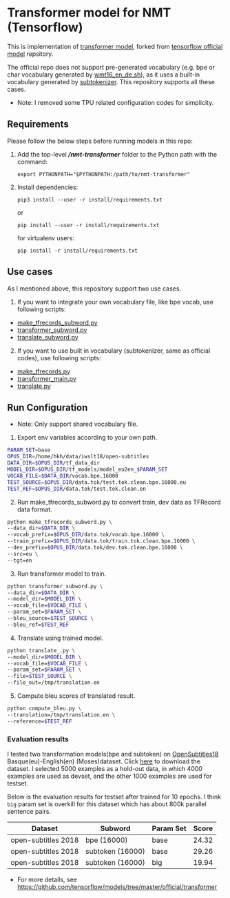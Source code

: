# Transformer model for NMT (Tensorflow)
This is implementation of [transformer model](https://arxiv.org/abs/1706.03762), forked from [tensorflow official model](https://github.com/tensorflow/models/tree/master/official/transformer) repsitory.

The official repo does not support pre-generated vocabulary (e.g. bpe or char vocabulary generated by [wmt16_en_de.sh](https://github.com/google/seq2seq/blob/master/bin/data/wmt16_en_de.sh)), as it uses a built-in vocabulary generated by [subtokenizer](https://github.com/tensorflow/models/blob/master/official/transformer/utils/tokenizer.py). This repository supports all these cases.

* Note: I removed some TPU related configuration codes for simplicity.

## Requirements
Please follow the below steps before running models in this repo:

1. Add the top-level ***/nmt-transformer*** folder to the Python path with the command:
   ```
   export PYTHONPATH="$PYTHONPATH:/path/to/nmt-transformer"
   ```
2. Install dependencies:
   ```
   pip3 install --user -r install/requirements.txt
   ```
   or
   ```
   pip install --user -r install/requirements.txt
   ```
   for virtualenv users:
   ```
   pip install -r install/requirements.txt
   ```
   
## Use cases
As I mentioned above, this repository support two use cases.
1. If you want to integrate your own vocabulary file, like bpe vocab, use following scripts:
- [make_tfrecords_subword.py](https://github.com/hkhpub/nmt-transformer/blob/master/make_tfrecords_subword.py)
- [transformer_subword.py](https://github.com/hkhpub/nmt-transformer/blob/master/transformer_subword.py)
- [translate_subword.py](https://github.com/hkhpub/nmt-transformer/blob/master/translate_subword.py)

2. If you want to use built in vocabulary (subtokenizer, same as official codes), use following scripts:
- [make_tfrecords.py](https://github.com/hkhpub/nmt-transformer/blob/master/make_tfrecords.py)
- [transformer_main.py](https://github.com/hkhpub/nmt-transformer/blob/master/transformer_main.py)
- [translate.py](https://github.com/hkhpub/nmt-transformer/blob/master/translate.py)


## Run Configuration
* Note: Only support shared vocabulary file.

1. Export env variables according to your own path.
```sh
PARAM_SET=base
OPUS_DIR=/home/hkh/data/iwslt18/open-subtitles
DATA_DIR=$OPUS_DIR/tf_data_dir
MODEL_DIR=$OPUS_DIR/tf_models/model_eu2en_$PARAM_SET
VOCAB_FILE=$DATA_DIR/vocab.bpe.16000
TEST_SOURCE=$OPUS_DIR/data.tok/test.tok.clean.bpe.16000.eu
TEST_REF=$OPUS_DIR/data.tok/test.tok.clean.en
```

2. Run make_tfrecords_subword.py to convert train, dev data as TFRecord data format.
```sh
python make_tfrecords_subword.py \
--data_dir=$DATA_DIR \
--vocab_prefix=$OPUS_DIR/data.tok/vocab.bpe.16000 \
--train_prefix=$OPUS_DIR/data.tok/train.tok.clean.bpe.16000 \
--dev_prefix=$OPUS_DIR/data.tok/dev.tok.clean.bpe.16000 \
--src=eu \
--tgt=en 
```

3. Run transformer model to train.
```sh
python transformer_subword.py \
--data_dir=$DATA_DIR \
--model_dir=$MODEL_DIR \
--vocab_file=$VOCAB_FILE \
--param_set=$PARAM_SET \
--bleu_source=$TEST_SOURCE \
--bleu_ref=$TEST_REF
```

4. Translate using trained model.
```sh
python translate_.py \
--model_dir=$MODEL_DIR \
--vocab_file=$VOCAB_FILE \
--param_set=$PARAM_SET \
--file=$TEST_SOURCE \
--file_out=/tmp/translation.en
```

5. Compute bleu scores of translated result.
```sh
python compute_bleu.py \
--translation=/tmp/translation.en \
--reference=$TEST_REF
```

### Evaluation results
I tested two transformation models(bpe and subtoken) on [OpenSubtitles18](http://opus.nlpl.eu/) Basque(eu)-English(en) (Moses)dataset.
Click [here](http://opus.nlpl.eu/download.php?f=OpenSubtitles2018%2Fen-eu.txt.zip) to download the dataset.
I selected 5000 examples as a hold-out data, in which 4000 examples are used as devset, and the other 1000 examples are used for testset.

Below is the evaluation results for testset after trained for 10 epochs. 
I think `big` param set is overkill for this dataset which has about 800k parallel sentence pairs.

Dataset | Subword | Param Set |Score
--- | --- | --- | --- |
open-subtitles 2018 | bpe (16000) | base | 24.32
open-subtitles 2018 | subtoken (16000) | base | 29.26
open-subtitles 2018 | subtoken (16000) | big | 19.94

* For more details, see https://github.com/tensorflow/models/tree/master/official/transformer
